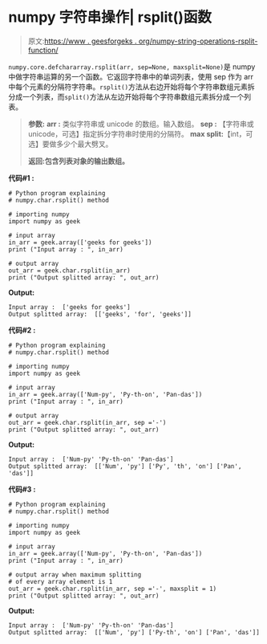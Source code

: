 # numpy 字符串操作| rsplit()函数

> 原文:[https://www . geesforgeks . org/numpy-string-operations-rsplit-function/](https://www.geeksforgeeks.org/numpy-string-operations-rsplit-function/)

`numpy.core.defchararray.rsplit(arr, sep=None, maxsplit=None)`是 numpy 中做字符串运算的另一个函数。它返回字符串中的单词列表，使用 sep 作为 arr 中每个元素的分隔符字符串。`rsplit()`方法从右边开始将每个字符串数组元素拆分成一个列表，而`split()`方法从左边开始将每个字符串数组元素拆分成一个列表。

> **参数:**
> **arr :** 类似字符串或 unicode 的数组。输入数组。
> **sep :** 【字符串或 unicode，可选】指定拆分字符串时使用的分隔符。
> **max split:**【int，可选】要做多少个最大劈叉。
> 
> **返回:包含列表对象的输出数组。**

**代码#1 :**

```
# Python program explaining
# numpy.char.rsplit() method 

# importing numpy 
import numpy as geek

# input array  
in_arr = geek.array(['geeks for geeks'])
print ("Input array : ", in_arr) 

# output array 
out_arr = geek.char.rsplit(in_arr)
print ("Output splitted array: ", out_arr) 
```

**Output:**

```
Input array :  ['geeks for geeks']
Output splitted array:  [['geeks', 'for', 'geeks']]

```

**代码#2 :**

```
# Python program explaining
# numpy.char.rsplit() method 

# importing numpy 
import numpy as geek

# input array 
in_arr = geek.array(['Num-py', 'Py-th-on', 'Pan-das'])
print ("Input array : ", in_arr) 

# output array 
out_arr = geek.char.rsplit(in_arr, sep ='-')
print ("Output splitted array: ", out_arr) 
```

**Output:**

```
Input array :  ['Num-py' 'Py-th-on' 'Pan-das']
Output splitted array:  [['Num', 'py'] ['Py', 'th', 'on'] ['Pan', 'das']]

```

**代码#3 :**

```
# Python program explaining
# numpy.char.rsplit() method 

# importing numpy 
import numpy as geek

# input array 
in_arr = geek.array(['Num-py', 'Py-th-on', 'Pan-das'])
print ("Input array : ", in_arr) 

# output array when maximum splitting 
# of every array element is 1
out_arr = geek.char.rsplit(in_arr, sep ='-', maxsplit = 1)
print ("Output splitted array: ", out_arr) 
```

**Output:**

```
Input array :  ['Num-py' 'Py-th-on' 'Pan-das']
Output splitted array:  [['Num', 'py'] ['Py-th', 'on'] ['Pan', 'das']]

```